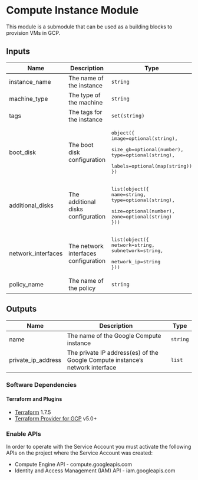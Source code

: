 
# Compute Instance Module
This module is a submodule that can be used as a building blocks to provision VMs in GCP.

## Inputs

| Name | Description | Type | Default | Required |
|------|-------------|------|---------|:--------:|
| instance\_name | The name of the instance | `string` | `n/a` | yes |
| machine\_type | The type of the machine | `string` | `n/a` | yes |
| tags | The tags for the instance | `set(string)` | `{}` | no |
| boot\_disk | The boot disk configuration |<pre>object({<br>image=optional(string), <br>size_gb=optional(number), <br>type=optional(string), <br>labels=optional(map(string))<br>})</pre> | `n/a` | yes |
| additional\_disks | The additional disks configuration	| <pre>list(object({<br>name=string, <br>type=optional(string), <br>size=optional(number), <br>zone=optional(string)<br>}))</pre> | `null` | no |
| network\_interfaces | The network interfaces configuration | <pre>list(object({<br>network=string, <br>subnetwork=string, <br>network_ip=string<br>}))</pre> | `null` | no |
| policy\_name | The name of the policy | `string` | `null` | no |

## Outputs

| Name | Description | Type |
|------|-------------|------|
| name | The name of the Google Compute instance | `string` |
| private\_ip\_address | The private IP address(es) of the Google Compute instance’s network interface | `list` |

### Software Dependencies
#### Terraform and Plugins
- [Terraform](https://developer.hashicorp.com/terraform/install) 1.7.5
- [Terraform Provider for GCP](https://registry.terraform.io/providers/hashicorp/google/latest/docs) v5.0+

### Enable APIs
In order to operate with the Service Account you must activate the following APIs on the project where the Service Account was created:

- Compute Engine API - compute.googleapis.com
- Identity and Access Management (IAM) API - iam.googleapis.com